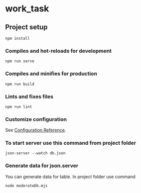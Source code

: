 # work_task

## Project setup
```
npm install
```

### Compiles and hot-reloads for development
```
npm run serve
```

### Compiles and minifies for production
```
npm run build
```

### Lints and fixes files
```
npm run lint
```

### Customize configuration
See [Configuration Reference](https://cli.vuejs.org/config/).

### To start server use this command from project folder
```
json-server --watch db.json
```

### Generate data for json.server
You can generate data for table. In project folder use command
```
node moderateDb.mjs
```